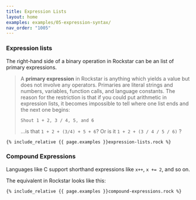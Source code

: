 ```yaml
---
title: Expression Lists
layout: home
examples: examples/05-expression-syntax/
nav_order: "1005"
---
```

### Expression lists

The right-hand side of a binary operation in Rockstar can be an list of primary expressions.

> A **primary expression** in Rockstar is anything which yields a value but does not involve any operators. Primaries are literal strings and numbers, variables, function calls, and language constants. The reason for the restriction is that if you could put arithmetic in expression lists, it becomes impossible to tell where one list ends and the next one begins:
>
> ```rockstar
> Shout 1 + 2, 3 / 4, 5, and 6
> ```
> ...is that `1 + 2 + (3/4) + 5 + 6`? Or is it `1 + 2 + (3 / 4 / 5 / 6)` ?

```rockstar
{% include_relative {{ page.examples }}expression-lists.rock %}
```

### Compound Expressions

Languages like C support shorthand expressions like `x++`, `x += 2`, and so on.

The equivalent in Rockstar looks like this:

```rockstar
{% include_relative {{ page.examples }}compound-expressions.rock %}
```





